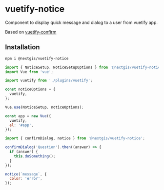 # vuetify-notice

Component to display quick message and dialog to a user from vuetify app.

Based on [vuetify-confirm](https://github.com/yariksav/vuetify-confirm)

## Installation

```bash
npm i @nextgis/vuetify-notice
```

```js
import { NoticeSetup, NoticeSetupOptions } from '@nextgis/vuetify-notice';
import Vue from 'vue';

import vuetify from './plugins/vuetify';

const noticeOptions = {
  vuetify,
};

Vue.use(NoticeSetup, noticeOptions);

const app = new Vue({
  vuetify,
  el: '#app',
});
```

```js
import { confirmDialog, notice } from '@nextgis/vuetify-notice';

confirmDialog('Question').then((answer) => {
  if (answer) {
    this.doSomething();
  }
});

notice(`message`, {
  color: 'error',
});
```
